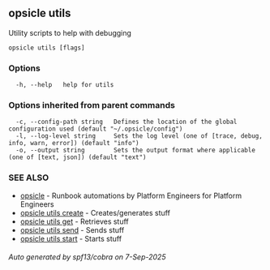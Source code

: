 ## opsicle utils

Utility scripts to help with debugging

```
opsicle utils [flags]
```

### Options

```
  -h, --help   help for utils
```

### Options inherited from parent commands

```
  -c, --config-path string   Defines the location of the global configuration used (default "~/.opsicle/config")
  -l, --log-level string     Sets the log level (one of [trace, debug, info, warn, error]) (default "info")
  -o, --output string        Sets the output format where applicable (one of [text, json]) (default "text")
```

### SEE ALSO

* [opsicle](cli/opsicle.md)	 - Runbook automations by Platform Engineers for Platform Engineers
* [opsicle utils create](cli/opsicle_utils_create.md)	 - Creates/generates stuff
* [opsicle utils get](cli/opsicle_utils_get.md)	 - Retrieves stuff
* [opsicle utils send](cli/opsicle_utils_send.md)	 - Sends stuff
* [opsicle utils start](cli/opsicle_utils_start.md)	 - Starts stuff

###### Auto generated by spf13/cobra on 7-Sep-2025
